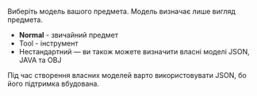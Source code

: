 Виберіть модель вашого предмета. Модель визначає лише вигляд предмета.

* **Normal** - звичайний предмет
* Tool - інструмент
* Нестандартний — ви також можете визначити власні моделі JSON, JAVA та OBJ

Під час створення власних моделей варто використовувати JSON, бо його підтримка вбудована.